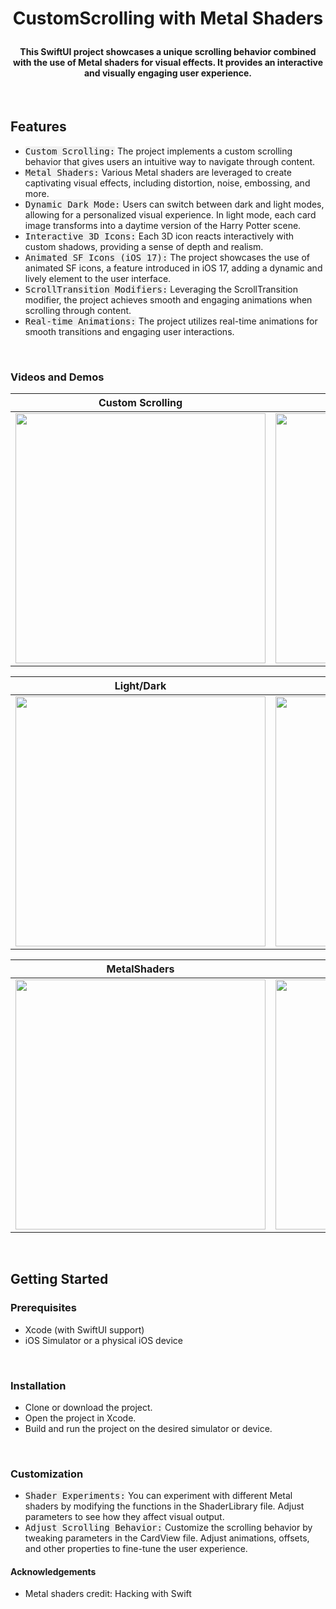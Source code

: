 # <p align="center"><b>CustomScrolling with Metal Shaders</b></p>


#### <p align="center"> This SwiftUI project showcases a unique scrolling behavior combined with the use of Metal shaders for visual effects. It provides an interactive and visually engaging user experience.
</p>

<br>

## **Features**
- <kbd style="background-color: #f0f0f0">Custom Scrolling:</kbd> The project implements a custom scrolling behavior that gives users an intuitive way to navigate through content.
- <kbd style="background-color: #f0f0f0">Metal Shaders:</kbd> Various Metal shaders are leveraged to create captivating visual effects, including distortion, noise, embossing, and more.
- <kbd style="background-color: #f0f0f0">Dynamic Dark Mode:</kbd> Users can switch between dark and light modes, allowing for a personalized visual experience. In light mode, each card image transforms into a daytime version of the Harry Potter scene.
- <kbd style="background-color: #f0f0f0">Interactive 3D Icons:</kbd> Each 3D icon reacts interactively with custom shadows, providing a sense of depth and realism.
- <kbd style="background-color: #f0f0f0">Animated SF Icons (iOS 17):</kbd> The project showcases the use of animated SF icons, a feature introduced in iOS 17, adding a dynamic and lively element to the user interface.
- <kbd style="background-color: #f0f0f0">ScrollTransition Modifiers:</kbd> Leveraging the ScrollTransition modifier, the project achieves smooth and engaging animations when scrolling through content.
- <kbd style="background-color: #f0f0f0">Real-time Animations:</kbd> The project utilizes real-time animations for smooth transitions and engaging user interactions.

<br>

### **Videos and Demos**

| Custom Scrolling | Card Navigation |
|:---------------:|:----------------:|
|<img width="400" src="https://github.com/ZelynaFarrell/CustomScrolling/assets/117409535/c3642f69-8b1e-4cf2-9809-ea551c9620f1">|<img width="400" src="https://github.com/ZelynaFarrell/CustomScrolling/assets/117409535/e1b05919-acf9-4572-a887-578883737d66">|

| Light/Dark | WaveShaders |
|:---------------:|:----------------:|
|<img width="400" src="https://github.com/ZelynaFarrell/CustomScrolling/assets/117409535/6da8ffd4-aa46-4276-82ef-411ad30d0bf5">|<img width="400" src="https://github.com/ZelynaFarrell/CustomScrolling/assets/117409535/8b21c85c-5acb-4501-bb06-22bf6581207b">|

| MetalShaders | keyframeAnimator |
|:---------------:|:----------------:|
|<img width="400" src="https://github.com/ZelynaFarrell/CustomScrolling/assets/117409535/f08cc23f-c684-432d-8788-9b67d12ffb4d">|<img width="400" src="https://github.com/ZelynaFarrell/CustomScrolling/assets/117409535/779e11ae-2c5d-4e88-9cc1-d2f2d806cdbc">|


<br>

## **Getting Started**

### **Prerequisites**
- Xcode (with SwiftUI support)
- iOS Simulator or a physical iOS device

<br>

### **Installation**
- Clone or download the project.
- Open the project in Xcode.
- Build and run the project on the desired simulator or device.

<br>

### **Customization**
- <kbd style="background-color: #f0f0f0">Shader Experiments:</kbd> You can experiment with different Metal shaders by modifying the functions in the ShaderLibrary file. Adjust parameters to see how they affect visual output.
- <kbd style="background-color: #f0f0f0">Adjust Scrolling Behavior:</kbd> Customize the scrolling behavior by tweaking parameters in the CardView file. Adjust animations, offsets, and other properties to fine-tune the user experience.

#### **Acknowledgements**
- Metal shaders credit: Hacking with Swift
